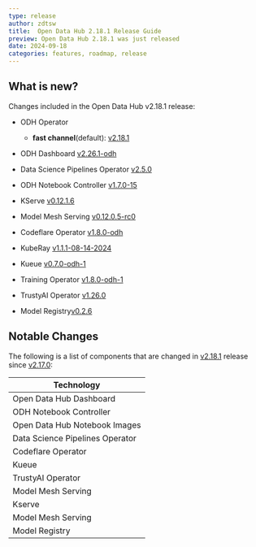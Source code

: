 ```yaml
---
type: release
author: zdtsw
title:  Open Data Hub 2.18.1 Release Guide
preview: Open Data Hub 2.18.1 was just released
date: 2024-09-18
categories: features, roadmap, release
---
```


What is new?
------
Changes included in the Open Data Hub v2.18.1 release:

* ODH Operator

  * **fast channel**(default): [v2.18.1](https://github.com/opendatahub-io/opendatahub-operator/releases/tag/v2.18.1)
* ODH Dashboard [v2.26.1-odh](https://github.com/opendatahub-io/odh-dashboard/releases/tag/v2.26.1-odh)
* Data Science Pipelines Operator [v2.5.0](https://github.com/opendatahub-io/data-science-pipelines-operator/releases/tag/v2.5.0)
* ODH Notebook Controller [v1.7.0-15](https://github.com/opendatahub-io/kubeflow/releases/tag/v1.7.0-15)
* KServe [v0.12.1.6](https://github.com/opendatahub-io/kserve/releases/tag/v0.12.1.6)
* Model Mesh Serving [v0.12.0.5-rc0](https://github.com/opendatahub-io/modelmesh-serving/releases/tag/v0.12.0.5-rc0)
* Codeflare Operator [v1.8.0-odh](https://github.com/opendatahub-io/codeflare-operator/releases/tag/v1.8.0-odh)
* KubeRay [v1.1.1-08-14-2024](https://github.com/opendatahub-io/kuberay/releases/tag/v1.1.1-08-14-2024)
* Kueue [v0.7.0-odh-1](https://github.com/opendatahub-io/kueue/releases/tag/v0.7.0-odh-1)
* Training Operator [v1.8.0-odh-1](https://github.com/opendatahub-io/training-operator/releases/tag/v1.8.0-odh-1)
* TrustyAI Operator [v1.26.0](https://github.com/trustyai-explainability/trustyai-service-operator/releases/tag/v1.26.0)
* Model Registry[v0.2.6](https://github.com/opendatahub-io/model-registry-operator/releases/tag/v0.2.6)

Notable Changes
------

The following is a list of components that are changed in [v2.18.1](https://github.com/opendatahub-io/opendatahub-operator/releases/tag/v2.18.1) release since [v2.17.0](https://github.com/opendatahub-io/opendatahub-operator/releases/tag/v2.17.0):

| Technology     |
| -------------- |
| Open Data Hub Dashboard|
| ODH Notebook Controller |
| Open Data Hub Notebook Images |
| Data Science Pipelines Operator|
| Codeflare Operator|
| Kueue |
| TrustyAI Operator|
| Model Mesh Serving|
| Kserve|
| Model Mesh Serving |
| Model Registry|